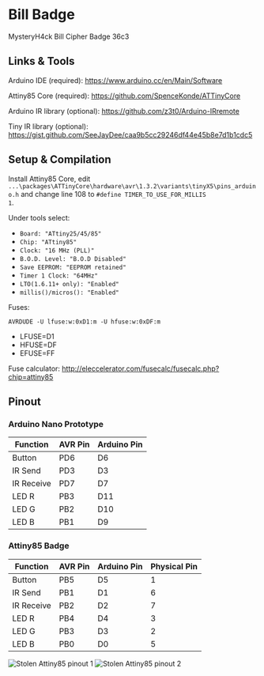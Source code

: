 # Bill Badge
MysteryH4ck Bill Cipher Badge 36c3

## Links & Tools

Arduino IDE (required): https://www.arduino.cc/en/Main/Software

Attiny85 Core (required): https://github.com/SpenceKonde/ATTinyCore

Arduino IR library (optional): https://github.com/z3t0/Arduino-IRremote

Tiny IR library (optional): https://gist.github.com/SeeJayDee/caa9b5cc29246df44e45b8e7d1b1cdc5

## Setup & Compilation

Install Attiny85 Core, edit  `...\packages\ATTinyCore\hardware\avr\1.3.2\variants\tinyX5\pins_arduino.h`
and change line 108 to `#define TIMER_TO_USE_FOR_MILLIS                   1`.  

Under tools select:  
* `Board: "ATtiny25/45/85"`
* `Chip: "ATtiny85"`
* `Clock: "16 MHz (PLL)"`
* `B.O.D. Level: "B.O.D Disabled"`
* `Save EEPROM: "EEPROM retained"`
* `Timer 1 Clock: "64MHz"`
* `LTO(1.6.11+ only): "Enabled"`
* `millis()/micros(): "Enabled"`

Fuses:  

`AVRDUDE -U lfuse:w:0xD1:m -U hfuse:w:0xDF:m`

* LFUSE=D1
* HFUSE=DF
* EFUSE=FF

Fuse calculator: http://eleccelerator.com/fusecalc/fusecalc.php?chip=attiny85

## Pinout

### Arduino Nano Prototype

| Function   | AVR Pin | Arduino Pin |
| ---------- | ------- | ----------- |
| Button     | PD6     | D6          |
| IR Send    | PD3     | D3          |
| IR Receive | PD7     | D7          |
| LED R      | PB3     | D11         |
| LED G      | PB2     | D10         |
| LED B      | PB1     | D9          |

### Attiny85 Badge

| Function   | AVR Pin | Arduino Pin | Physical Pin |
| ---------- | ------- | ----------- | ------------ |
| Button     | PB5     | D5          | 1            |
| IR Send    | PB1     | D1          | 6            |
| IR Receive | PB2     | D2          | 7            |
| LED R      | PB4     | D4          | 3            |
| LED G      | PB3     | D3          | 2            |
| LED B      | PB0     | D0          | 5            |

![Stolen Attiny85 pinout 1](https://www.heise.de/developer/imgs/06/1/8/9/4/0/3/6/52713d5b757b7fc0658b4567-f64100a86198028c.png)
![Stolen Attiny85 pinout 2](http://homemadehardware.com/img/attiny85_pinout.jpeg)
